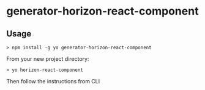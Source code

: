 # generator-horizon-react-component

## Usage

```
> npm install -g yo generator-horizon-react-component
```

From your new project directory:

```
> yo horizon-react-component
```

Then follow the instructions from CLI
